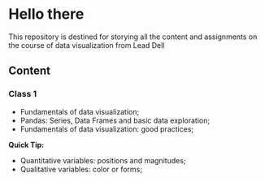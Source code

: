 # Hello there

This repository is destined for storying all the content and assignments on the
course of data visualization from Lead Dell

## Content

### Class 1

- Fundamentals of data visualization;
- Pandas: Series, Data Frames and basic data exploration;
- Fundamentals of data visualization: good practices;

**Quick Tip:**

- Quantitative variables: positions and magnitudes;
- Qualitative variables: color or forms;
